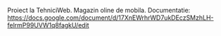 Proiect la TehniciWeb. Magazin oline de mobila. 
Documentatie: https://docs.google.com/document/d/17XnEWrhrWD7ukDEczSMzhLH-felrmP99UVW1q8fagkU/edit
